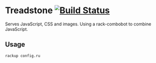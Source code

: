 # Treadstone [![Build Status](https://secure.travis-ci.org/hojberg/treadstone.png)](http://travis-ci.org/hojberg/treadstone)

Serves JavaScript, CSS and images. Using a rack-combobot to combine
JavaScript.

## Usage
`rackup config.ru`
